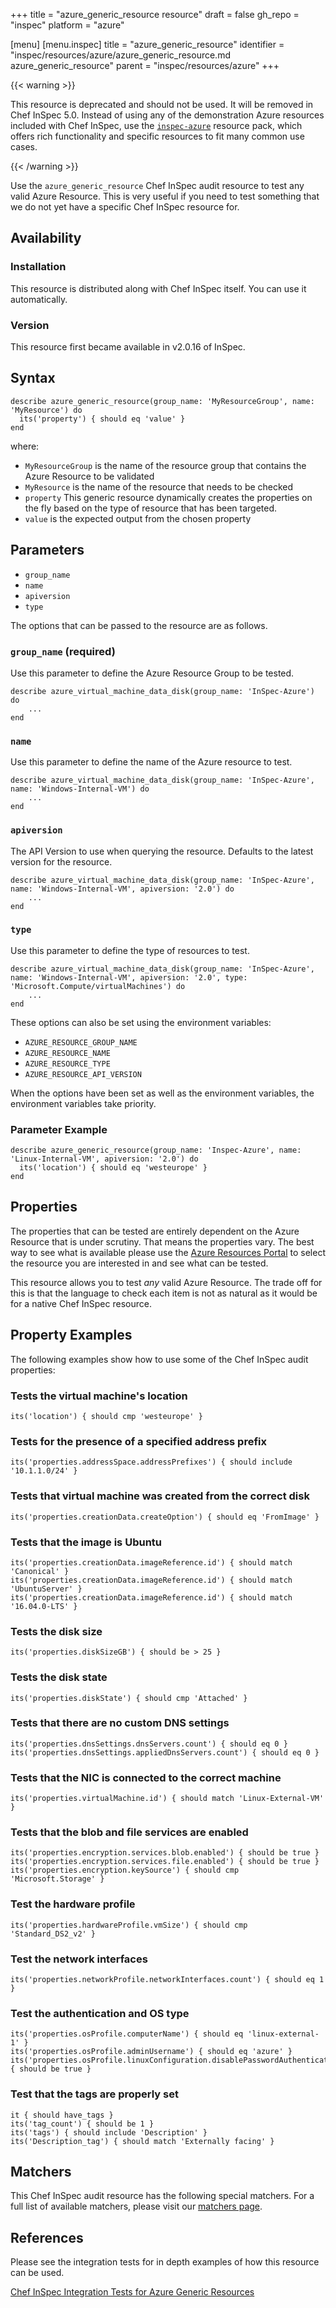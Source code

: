 +++
title = "azure_generic_resource resource"
draft = false
gh_repo = "inspec"
platform = "azure"

[menu]
  [menu.inspec]
    title = "azure_generic_resource"
    identifier = "inspec/resources/azure/azure_generic_resource.md azure_generic_resource"
    parent = "inspec/resources/azure"
+++

{{< warning >}}

This resource is deprecated and should not be used. It will be removed in Chef InSpec 5.0. Instead of using any of the demonstration Azure resources included with Chef InSpec, use the [`inspec-azure`](https://github.com/inspec/inspec-azure) resource pack, which offers rich functionality and specific resources to fit many common use cases.

{{< /warning >}}

Use the `azure_generic_resource` Chef InSpec audit resource to test any valid Azure Resource. This is very useful if you need to test something that we do not yet have a specific Chef InSpec resource for.

## Availability

### Installation

This resource is distributed along with Chef InSpec itself. You can use it automatically.

### Version

This resource first became available in v2.0.16 of InSpec.

## Syntax

    describe azure_generic_resource(group_name: 'MyResourceGroup', name: 'MyResource') do
      its('property') { should eq 'value' }
    end

where:

- `MyResourceGroup` is the name of the resource group that contains the Azure Resource to be validated
- `MyResource` is the name of the resource that needs to be checked
- `property` This generic resource dynamically creates the properties on the fly based on the type of resource that has been targeted.
- `value` is the expected output from the chosen property

## Parameters

- `group_name`
- `name`
- `apiversion`
- `type`

The options that can be passed to the resource are as follows.

### `group_name` (required)

Use this parameter to define the Azure Resource Group to be tested.

    describe azure_virtual_machine_data_disk(group_name: 'InSpec-Azure') do
        ...
    end

### `name`

Use this parameter to define the name of the Azure resource to test.

    describe azure_virtual_machine_data_disk(group_name: 'InSpec-Azure', name: 'Windows-Internal-VM') do
        ...
    end

### `apiversion`

The API Version to use when querying the resource. Defaults to the latest version for the resource.

    describe azure_virtual_machine_data_disk(group_name: 'InSpec-Azure', name: 'Windows-Internal-VM', apiversion: '2.0') do
        ...
    end

### `type`

Use this parameter to define the type of resources to test.

    describe azure_virtual_machine_data_disk(group_name: 'InSpec-Azure', name: 'Windows-Internal-VM', apiversion: '2.0', type: 'Microsoft.Compute/virtualMachines') do
        ...
    end

These options can also be set using the environment variables:

- `AZURE_RESOURCE_GROUP_NAME`
- `AZURE_RESOURCE_NAME`
- `AZURE_RESOURCE_TYPE`
- `AZURE_RESOURCE_API_VERSION`

When the options have been set as well as the environment variables, the environment variables take priority.

### Parameter Example

    describe azure_generic_resource(group_name: 'Inspec-Azure', name: 'Linux-Internal-VM', apiversion: '2.0') do
      its('location') { should eq 'westeurope' }
    end

## Properties

The properties that can be tested are entirely dependent on the Azure Resource that is under scrutiny. That means the properties vary. The best way to see what is available please use the [Azure Resources Portal](https://resources.azure.com) to select the resource you are interested in and see what can be tested.

This resource allows you to test _any_ valid Azure Resource. The trade off for this is that the language to check each item is not as natural as it would be for a native Chef InSpec resource.

## Property Examples

The following examples show how to use some of the Chef InSpec audit properties:

### Tests the virtual machine's location

    its('location') { should cmp 'westeurope' }

### Tests for the presence of a specified address prefix

    its('properties.addressSpace.addressPrefixes') { should include '10.1.1.0/24' }

### Tests that virtual machine was created from the correct disk

    its('properties.creationData.createOption') { should eq 'FromImage' }

### Tests that the image is Ubuntu

    its('properties.creationData.imageReference.id') { should match 'Canonical' }
    its('properties.creationData.imageReference.id') { should match 'UbuntuServer' }
    its('properties.creationData.imageReference.id') { should match '16.04.0-LTS' }

### Tests the disk size

    its('properties.diskSizeGB') { should be > 25 }

### Tests the disk state

    its('properties.diskState') { should cmp 'Attached' }

### Tests that there are no custom DNS settings

    its('properties.dnsSettings.dnsServers.count') { should eq 0 }
    its('properties.dnsSettings.appliedDnsServers.count') { should eq 0 }

### Tests that the NIC is connected to the correct machine

    its('properties.virtualMachine.id') { should match 'Linux-External-VM' }

### Tests that the blob and file services are enabled

    its('properties.encryption.services.blob.enabled') { should be true }
    its('properties.encryption.services.file.enabled') { should be true }
    its('properties.encryption.keySource') { should cmp 'Microsoft.Storage' }

### Test the hardware profile

    its('properties.hardwareProfile.vmSize') { should cmp 'Standard_DS2_v2' }

### Test the network interfaces

    its('properties.networkProfile.networkInterfaces.count') { should eq 1 }

### Test the authentication and OS type

    its('properties.osProfile.computerName') { should eq 'linux-external-1' }
    its('properties.osProfile.adminUsername') { should eq 'azure' }
    its('properties.osProfile.linuxConfiguration.disablePasswordAuthentication') { should be true }

### Test that the tags are properly set

    it { should have_tags }
    its('tag_count') { should be 1 }
    its('tags') { should include 'Description' }
    its('Description_tag') { should match 'Externally facing' }

## Matchers

This Chef InSpec audit resource has the following special matchers. For a full list of available matchers, please visit our [matchers page](/inspec/matchers/).

## References

Please see the integration tests for in depth examples of how this resource can be used.

[Chef InSpec Integration Tests for Azure Generic Resources](https://github.com/chef/inspec/tree/master/test/integration/azure/verify/controls)
